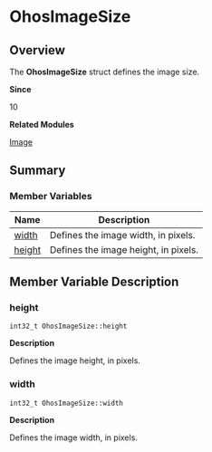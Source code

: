 # OhosImageSize


## Overview

The **OhosImageSize** struct defines the image size.

**Since**

10

**Related Modules**

[Image](image.md)


## Summary


### Member Variables

| Name| Description| 
| -------- | -------- |
| [width](#width) | Defines the image width, in pixels.| 
| [height](#height) | Defines the image height, in pixels.| 


## Member Variable Description


### height

```
int32_t OhosImageSize::height
```

**Description**

Defines the image height, in pixels.


### width

```
int32_t OhosImageSize::width
```

**Description**

Defines the image width, in pixels.
